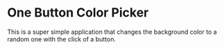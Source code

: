 One Button Color Picker
==================

This is a super simple application that changes the background color
to a  random one with the click of a button.